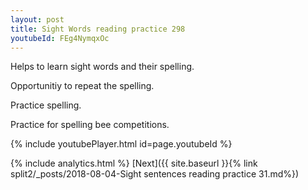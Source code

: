 ```yaml
---
layout: post
title: Sight Words reading practice 298
youtubeId: FEg4NymqxOc
---
```

 
 
Helps to learn sight words and their spelling.

Opportunitiy to repeat the spelling. 

Practice spelling. 
 
Practice for spelling bee competitions. 
 
{% include youtubePlayer.html id=page.youtubeId %}
 
 
{% include analytics.html %} 
[Next]({{ site.baseurl }}{% link  split2/_posts/2018-08-04-Sight sentences reading practice 31.md%})
 
